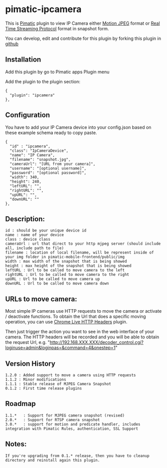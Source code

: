 pimatic-ipcamera
=======================

This is [Pimatic](http://pimatic.org) plugin to view IP Camera either [Motion JPEG](https://en.wikipedia.org/wiki/Motion_JPEG) format or [Real Time Streaming Protocol](https://id.wikipedia.org/wiki/Real_Time_Streaming_Protocol) format in snapshot form.

You can develop, edit and contribute for this plugin by forking this plugin in [github](https://github.com/funky81/pimatic-ip-camera)

Installation
-------------
Add this plugin by go to Pimatic apps Plugin menu

Add the plugin to the plugin section:

    {
      "plugin": "ipcamera"
    },

Configuration
-------------

You have to add your IP Camera device into your config.json based on these example schema ready to copy paste.

    {
      "id" : "ipcamera",
      "class": "IpCameraDevice",
      "name": "IP Camera",
      "filename": "snapshot.jpg",
      "cameraUrl": "[URL from your camera]",
      "username": "[optional username]",
      "password": "[optional password]",
      "width": 340,
      "height": 240,
      "leftURL": "",
      "rightURL": "",
      "upURL": "",
      "downURL": ""
    },
    


Description:
-------------

    id : should be your unique device id
    name : name of your device
    class : device class
    cameraUrl : url that direct to your http mjpeg server (should include all, include path to file)
    filename : location of local filename, will be represent inside of your img folder in pimatic-mobile-frontend/public/img
    width : max width of the snapshot that is being showed
    height : max height of the snapshot that is being showed
    leftURL : Url to be called to move camera to the left
    rightURL : Url to be called to move camera to the right
    upURL : Url to be called to move camera up
    downURL : Url to be called to move camera down
    
URLs to move camera:
---------------

Most simple IP cameras use HTTP requests to move the camera or activate / deactivate functions.
To obtain the Url that does a specific moving operation, you can use [Chrome Live HTTP Headers](https://chrome.google.com/webstore/detail/live-http-headers/iaiioopjkcekapmldfgbebdclcnpgnlo) plugin.

Then just trigger the action you want to see in the web interface of your camera. The HTTP headers will be recorded and you will be able to obtain the request Url, e.g. "http://192.168.XXX.XXX/decoder_control.cgi?loginuse=admin&loginpas=&command=4&onestep=1"

Version History
---------------
	1.2.0 : Added support to move a camera using HTTP requests
	1.1.2 : Minor modifications
    1.1.1 : Stable release of MJPEG Camera Snapshot 
    0.1.2 : First time release plugins
    
Roadmap
---------------
    1.1.*   : Support for MJPEG camera snapshot (revised)
    2.0.*   : Support for RTSP camera snapshot
    3.0.*   : support for motion and predicate handler, includes integration with Pimatic Rules, authentication, SSL Support

Notes:
-------------
    If you're upgrading from 0.1.* release, then you have to cleanup directory and reinstall again this plugin.
